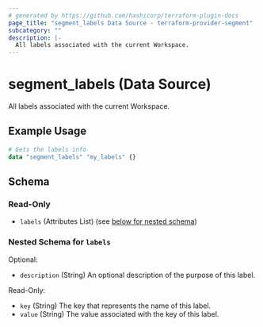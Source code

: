 ```yaml
---
# generated by https://github.com/hashicorp/terraform-plugin-docs
page_title: "segment_labels Data Source - terraform-provider-segment"
subcategory: ""
description: |-
  All labels associated with the current Workspace.
---
```


# segment_labels (Data Source)

All labels associated with the current Workspace.

## Example Usage

```terraform
# Gets the labels info
data "segment_labels" "my_labels" {}
```

<!-- schema generated by tfplugindocs -->
## Schema

### Read-Only

- `labels` (Attributes List) (see [below for nested schema](#nestedatt--labels))

<a id="nestedatt--labels"></a>
### Nested Schema for `labels`

Optional:

- `description` (String) An optional description of the purpose of this label.

Read-Only:

- `key` (String) The key that represents the name of this label.
- `value` (String) The value associated with the key of this label.
